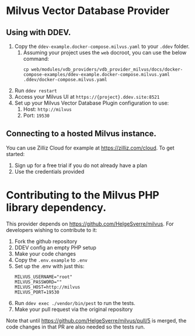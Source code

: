 # Milvus Vector Database Provider

## Using with DDEV.

1. Copy the `ddev-example.docker-compose.milvus.yaml` to your `.ddev` folder.
   1. Assuming your project uses the `web` docroot, you can use the below 
      command: 
      ```
      cp web/modules/vdb_providers/vdb_provider_milvus/docs/docker-compose-examples/ddev-example.docker-compose.milvus.yaml .ddev/docker-compose.milvus.yaml
      ```
2. Run `ddev restart` 
3. Access your Milvus UI at `https://{project}.ddev.site:8521`
3. Set up your Milvus Vector Database Plugin configuration to use:
   1. Host: `http://milvus`
   2. Port: `19530`

## Connecting to a hosted Milvus instance.

You can use Zilliz Cloud for example at https://zilliz.com/cloud. To get 
started:
1. Sign up for a free trial if you do not already have a plan
2. Use the credentials provided

# Contributing to the Milvus PHP library dependency.

This provider depends on https://github.com/HelgeSverre/milvus. For developers
wishing to contribute to it:

1. Fork the github repository
2. DDEV config an empty PHP setup
2. Make your code changes
3. Copy the `.env.example` to `.env`
4. Set up the .env with just this:
   ```
   MILVUS_USERNAME="root"
   MILVUS_PASSWORD=""
   MILVUS_HOST=http://milvus
   MILVUS_PORT=19530
   ```
5. Run `ddev exec ./vendor/bin/pest` to run the tests.
6. Make your pull request via the original repository

Note that until https://github.com/HelgeSverre/milvus/pull/5 is merged, the
code changes in that PR are also needed so the tests run.
